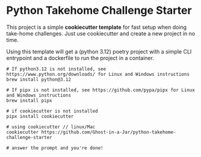 Python Takehome Challenge Starter
===========

This project is a simple **cookiecutter template** for fast setup when doing take-home challenges. Just
use cookiecutter and create a new project in no time.

Using this template will get a (python 3.12) poetry project with a simple CLI entrypoint and a dockerfile to run the project in a container.

```shell
# If python3.12 is not installed, see https://www.python.org/downloads/ for Linux and Windows instructions
brew install python@3.12

# If pipx is not installed, see https://github.com/pypa/pipx for Linux and Windows instructions
brew install pipx

# if cookiecutter is not installed
pipx install cookiecutter

# using cookiecutter // linux/Mac
cookiecutter https://github.com/Ghost-in-a-Jar/python-takehome-challenge-starter

# answer the prompt and you're done!
```